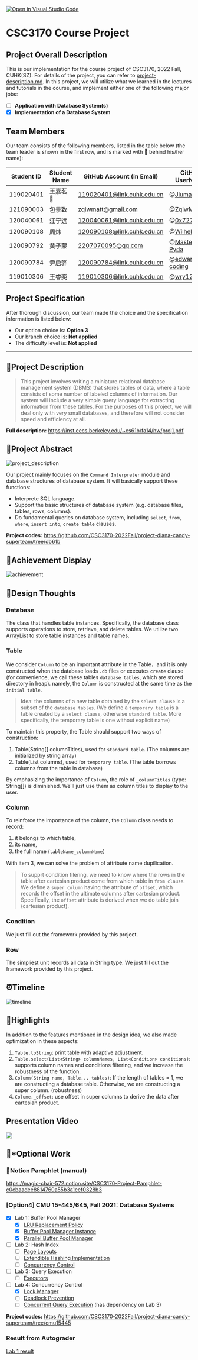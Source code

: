 [![Open in Visual Studio Code](https://classroom.github.com/assets/open-in-vscode-c66648af7eb3fe8bc4f294546bfd86ef473780cde1dea487d3c4ff354943c9ae.svg)](https://classroom.github.com/online_ide?assignment_repo_id=9433861&assignment_repo_type=AssignmentRepo)
# CSC3170 Course Project

## Project Overall Description

This is our implementation for the course project of CSC3170, 2022 Fall, CUHK(SZ). For details of the project, you can refer to [project-description.md](project-description.md). In this project, we will utilize what we learned in the lectures and tutorials in the course, and implement either one of the following major jobs:

<!-- Please fill in "x" to replace the blank space between "[]" to tick the todo item; it's ticked on the first one by default. -->

- [ ] **Application with Database System(s)**
- [x] **Implementation of a Database System**

## Team Members

Our team consists of the following members, listed in the table below (the team leader is shown in the first row, and is marked with 🚩 behind his/her name):

| Student ID | Student Name | GitHub Account (in Email) | GitHub UserName |
| ---------- | ------------ | ------------------------- | --------------- |
| 119020401  | 王嘉茗 🚩     | 119020401@link.cuhk.edu.cn| @[Jiuma141](https://github.com/Jiuma141) |
| 121090003  | 包景致        | zqlwmatt@gmail.com        | @[ZqlwMatt](https://github.com/ZqlwMatt) |
| 120040061  | 汪宁远        | 120040061@link.cuhk.edu.cn| @[0x727AA7D](https://github.com/0x727AA7D) |
| 120090108  | 周炜          | 120090108@link.cuhk.edu.cn| @[WilhelmZhou](https://github.com/WilhelmZhou) |
| 120090792  | 黄子蒙        | 2207070095@qq.com         | @[Master-Pyda](https://github.com/Master-Pyda) |
| 120090784  | 尹启骅        | 120090784@link.cuhk.edu.cn| @[edward-coding](https://github.com/edward-coding) |
| 119010306  | 王睿奕        | 119010306@link.cuhk.edu.cn| @[wry1205](https://github.com/wry1205) |

## Project Specification

After thorough discussion, our team made the choice and the specification information is listed below:

- Our option choice is: **Option 3**
- Our branch choice is: **Not applied**
- The difficulty level is: **Not applied**

---

## 📖Project Description

> This project involves writing a miniature relational database management system (DBMS) that stores tables of data, where a table consists of some number of labeled columns of information. Our system will include a very simple query language for extracting information from these tables. For the purposes of this project, we will deal only with very small databases, and therefore will not consider speed and efficiency at all.

**Full description:** https://inst.eecs.berkeley.edu/~cs61b/fa14/hw/proj1.pdf

## 📝Project Abstract

![project_description](https://user-images.githubusercontent.com/34508318/205655270-b90103a7-7664-4879-9aa8-5bd52fde1c8e.png)

Our project mainly focuses on the `Command Interpreter` module and database structures of database system. It will basically support these functions:

- Interprete SQL language.
- Support the basic structures of database system (e.g. database files, tables, rows, columns).
- Do fundamental queries on database system, including `select`, `from`, `where`, `insert into`, `create table` clauses.

**Project codes:** https://github.com/CSC3170-2022Fall/project-diana-candy-superteam/tree/db61b

## 🏅Achievement Display

![achievement](https://user-images.githubusercontent.com/34508318/208721246-1d4b5342-ab5a-45b7-a302-8964ff9e3a15.png)

## 💭Design Thoughts

### Database

The class that handles table instances. Specifically, the database class supports operations to store, retrieve, and delete tables. We utilize two ArrayList to store table instances and table names.

### Table

We consider `Column` to be an important attribute in the Table，and it is only constructed when the database loads `.db` files or executes `create` clause (for convenience, we call these tables `database tables`, which are stored directory in heap). namely, the `Column` is constructed at the same time as the `initial table`.

> Idea: the columns of a new table obtained by the `select clause` is a subset of the `database tables`. (We define a `temporary table` is a table created by a `select clause`, otherwise `standard table`. More specifically, the temporary table is one without explicit name)

To maintain this property, the Table should support two ways of construction:

1. Table(String[] columnTitles), used for `standard table`. (The columns are initialized by string array)
2. Table(List<Column> columns), used for `temporary table`. (The table borrows columns from the table in database)

By emphasizing the importance of `Column`, the role of `_columnTitles` (type: String[]) is diminished. We'll just use them as column titles to display to the user.

### Column

To reinforce the importance of the column, the `Column` class needs to record:

1. it belongs to which table,
2. its name,
3. the full name (`tableName_columnName`）

With item 3, we can solve the problem of attribute name dupilication.

> To supprt condition filering, we need to know where the rows in the table after cartesian product come from which table in `from clause`. We define a `super column` having the attribute of `offset`, which records the offset in the ultimate columns after cartesian product. Specifically, the `offset` attribute is derived when we do table join (cartesian product).

### Condition

We just fill out the framework provided by this project.

### Row

The simpliest unit records all data in String type. We just fill out the framework provided by this project.

## ⏰Timeline

![timeline](https://user-images.githubusercontent.com/34508318/209438409-99ef5fef-2cf6-4c11-a7a2-16e4f7b6d6bd.png)

## 🌟Highlights

In addition to the features mentioned in the design idea, we also made optimization in these aspects:

1. `Table.toString`: print table with adaptive adjustment.
2. `Table.select(List<String> columnNames, List<Condition> conditions)`: supports column names and conditions filtering, and we increase the robustness of the function.
3. `Column(String name, Table... tables)`: If the length of tables = 1, we are constructing a database table. Otherwise, we are constructing a super column. (robustness)
4. `Colume._offset`: use offset in super columns to derive the data after cartesian product.

## Presentation Video

[![](https://user-images.githubusercontent.com/34508318/209759625-98b32ebc-4e96-4b59-8229-edd329dcf70e.png)](https://www.bilibili.com/video/BV1wD4y1j7jP)

## 📍\*Optional Work

### 📘Notion Pamphlet (manual)

https://magic-chair-572.notion.site/CSC3170-Project-Pamphlet-c0cbaadee8814760a55b3a1eef0328b3

### \[Option4\] CMU 15-445/645, Fall 2021: Database Systems

- [x] Lab 1: Buffer Pool Manager
    - [x] [LRU Replacement Policy](https://15445.courses.cs.cmu.edu/fall2021/project1/#replacer)
    - [x] [Buffer Pool Manager Instance](https://15445.courses.cs.cmu.edu/fall2021/project1/#buffer-pool-instance)
    - [x] [Parallel Buffer Pool Manager](https://15445.courses.cs.cmu.edu/fall2021/project1/#parallel-buffer-pool)
- [ ] Lab 2: Hash Index
    - [ ] [Page Layouts](https://15445.courses.cs.cmu.edu/fall2021/project2/#task1)
    - [ ] [Extendible Hashing Implementation](https://15445.courses.cs.cmu.edu/fall2021/project2/#task2)
    - [ ] [Concurrency Control](https://15445.courses.cs.cmu.edu/fall2021/project2/#task3)
- [ ] Lab 3: Query Execution
    - [ ] [Executors](https://15445.courses.cs.cmu.edu/fall2021/project3/)
- [ ] Lab 4: Concurrency Control
    - [x] [Lock Manager](https://15445.courses.cs.cmu.edu/fall2021/project4/#lock_manager)
    - [ ] [Deadlock Prevention](https://15445.courses.cs.cmu.edu/fall2021/project4/#deadlock_prevention)
    - [ ] [Concurrent Query Execution](https://15445.courses.cs.cmu.edu/fall2021/project4/#execution_engine) (has dependency on Lab 3)

**Project codes:** https://github.com/CSC3170-2022Fall/project-diana-candy-superteam/tree/cmu15445

### Result from Autograder

[Lab 1 result](https://cdn.zmatt.cn/img/archived/github/result-cmu15445-lab1.png)
